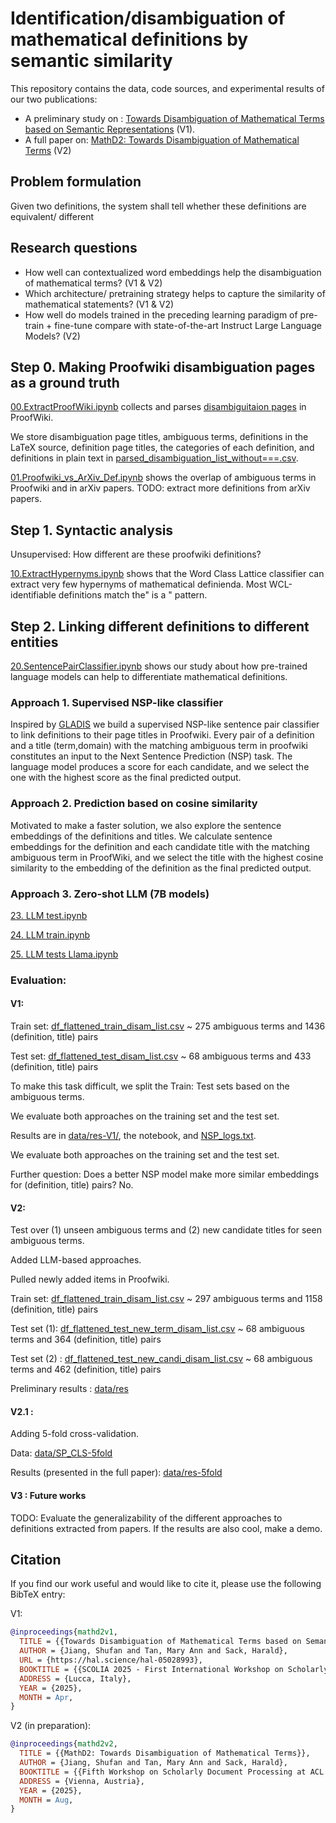 # Identification/disambiguation of mathematical definitions by semantic similarity
This repository contains the data, code sources, and experimental results of our two publications:
- A preliminary study on : [Towards Disambiguation of Mathematical Terms based on Semantic Representations](https://hal.science/hal-05028993v1) (V1).
- A full paper on: [MathD2: Towards Disambiguation of Mathematical Terms](.) (V2)


## Problem formulation

Given two definitions, the system shall tell whether these definitions are equivalent/ different

## Research questions

- How well can contextualized word embeddings help the disambiguation of mathematical terms? (V1 & V2)
- Which architecture/ pretraining strategy helps to capture the similarity of mathematical statements? (V1 & V2)
- How well do models trained in the preceding learning paradigm of pre-train + fine-tune compare with state-of-the-art Instruct Large Language Models? (V2)
  

## Step 0. Making Proofwiki disambiguation pages as a ground truth

[00.ExtractProofWiki.ipynb](00.ExtractProofWiki.ipynb) collects and parses [disambiguitaion pages](https://proofwiki.org/wiki/Category:Disambiguation_Pages) in ProofWiki.

We store disambiguation page titles, ambiguous terms, definitions in the LaTeX source, definition page titles, the categories of each definition, and definitions in plain text
in [parsed_disambiguation_list_without===.csv](parsed_disambiguation_list_without===.csv).

[01.Proofwiki_vs_ArXiv_Def.ipynb](01.Proofwiki_vs_ArXiv_Def.ipynb) shows the overlap of ambiguous terms in Proofwiki and in arXiv papers.
TODO: extract more definitions from arXiv papers.

## Step 1. Syntactic analysis

Unsupervised: How different are these proofwiki definitions?

[10.ExtractHypernyms.ipynb](10.ExtractHypernyms.ipynb) shows that the Word Class Lattice classifier can extract very few hypernyms of mathematical definienda. Most WCL-identifiable definitions match the" is a " pattern.


## Step 2. Linking different definitions to different entities
[20.SentencePairClassifier.ipynb](20.SentencePairClassifier.ipynb) shows our study about how pre-trained language models can help to differentiate mathematical definitions.

### Approach 1. Supervised NSP-like classifier
Inspired by [GLADIS](https://github.com/tigerchen52/GLADIS) we build a supervised NSP-like sentence pair classifier to link definitions to their page titles in Proofwiki. Every pair of a definition and a title (term,domain) with the matching ambiguous term in proofwiki constitutes an input to the Next Sentence Prediction (NSP) task. 
The language model produces a score for each candidate, and we select the one with the highest score as the final predicted output.


### Approach 2. Prediction based on cosine similarity
Motivated to make a faster solution, we also explore the sentence embeddings of the definitions and titles. We calculate sentence embeddings for the definition and each candidate title with the matching ambiguous term in ProofWiki, and we select the title with the highest cosine similarity to the embedding of the definition as the final predicted output.

### Approach 3. Zero-shot LLM (7B models)
[23. LLM test.ipynb](23.%20LLM%20tests.ipynb)

[24. LLM train.ipynb](24.%20LLM%20tests%20Mistralv3.ipynb)

[25. LLM tests Llama.ipynb](25.%20LLM%20tests%20Llama.ipynb)  
### Evaluation:


#### V1: 
Train set: [df_flattened_train_disam_list.csv](data/SP_CLS_old/df_flattened_train_disam_list.csv) ~ 275 ambiguous terms and 1436 (definition, title) pairs

Test set: [df_flattened_test_disam_list.csv](data/SP_CLS_old/df_flattened_test_disam_list.csv) ~ 68 ambiguous terms and 433 (definition, title) pairs

To make this task difficult, we split the Train: Test sets based on the ambiguous terms. 

We evaluate both approaches on the training set and the test set. 

Results are in [data/res-V1/](data/res-V1), the notebook, and [NSP_logs.txt](NSP_logs.txt). 

We evaluate both approaches on the training set and the test set. 

Further question: Does a better NSP model make more similar embeddings for (definition, title) pairs? No.

#### V2:
Test over (1) unseen ambiguous terms and (2) new candidate titles for seen ambiguous terms.

Added LLM-based approaches.

Pulled newly added items in Proofwiki.

Train set: [df_flattened_train_disam_list.csv](data/SP_CLS/df_flattened_train_disam_list.csv) ~ 297 ambiguous terms and 1158 (definition, title) pairs

Test set (1): [df_flattened_test_new_term_disam_list.csv](ddata/SP_CLS/df_flattened_test_new_term_disam_list.csv) ~ 68 ambiguous terms and 364 (definition, title) pairs

Test set (2) : [df_flattened_test_new_candi_disam_list.csv](ddata/SP_CLS/df_flattened_test_new_candi_disam_list.csv) ~ 68 ambiguous terms and 462 (definition, title) pairs

Preliminary results : [data/res](data/res)

#### V2.1 :
Adding 5-fold cross-validation.

Data: [data/SP_CLS-5fold](data/SP_CLS-5fold)

Results (presented in the full paper): [data/res-5fold](data/res-5fold)

#### V3 : Future works

TODO: Evaluate the generalizability of the different approaches to definitions extracted from papers. If the results are also cool, make a demo.

## Citation

If you find our work useful and would like to cite it, please use the following BibTeX entry:

V1:
```bibtex
@inproceedings{mathd2v1,
  TITLE = {{Towards Disambiguation of Mathematical Terms based on Semantic Representations}},
  AUTHOR = {Jiang, Shufan and Tan, Mary Ann and Sack, Harald},
  URL = {https://hal.science/hal-05028993},
  BOOKTITLE = {{SCOLIA 2025 - First International Workshop on Scholarly Information Access}},
  ADDRESS = {Lucca, Italy},
  YEAR = {2025},
  MONTH = Apr,
}
```

V2 (in preparation): 
```bibtex
@inproceedings{mathd2v2,
  TITLE = {{MathD2: Towards Disambiguation of Mathematical Terms}},
  AUTHOR = {Jiang, Shufan and Tan, Mary Ann and Sack, Harald},
  BOOKTITLE = {{Fifth Workshop on Scholarly Document Processing at ACL 2025}},
  ADDRESS = {Vienna, Austria},
  YEAR = {2025},
  MONTH = Aug,
}
```
